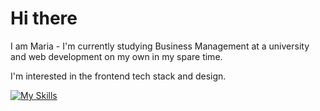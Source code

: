 <h1>Hi there </h1>

<p>I am Maria - I'm currently studying Business Management at a university and web development on my own in my spare time.</p>
<p>I'm interested in the frontend tech stack and design.</p>


[![My Skills](https://skillicons.dev/icons?i=js,html,css,react,ts,nodejs,tailwind,nextjs,redux)](https://skillicons.dev)

